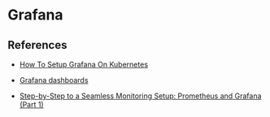 # Grafana

## References

- [How To Setup Grafana On Kubernetes](https://devopscube.com/setup-grafana-kubernetes/)

- [Grafana dashboards](https://grafana.com/grafana/dashboards/)

- [Step-by-Step to a Seamless Monitoring Setup: Prometheus and Grafana (Part 1)](https://medium.com/@mathesh-me/step-by-step-to-a-seamless-monitoring-setup-prometheus-and-grafana-part-1-7d31435ed67e)